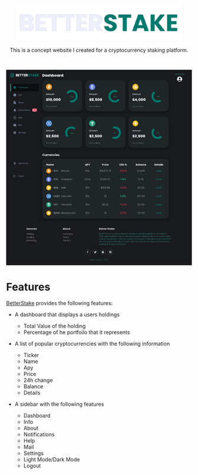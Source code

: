 <div align="center">
  <a href="https://betterstake.netlify.app/">
    <img width="450" src="https://raw.githubusercontent.com/ericduffield/BetterStake/main/Images/logo.png">
  </a>
  <p>This is a concept website I created for a cryptocurrency staking platform.</p>
  <br>
</div>

[![Better Stake](https://raw.githubusercontent.com/ericduffield/BetterStake/main/Images/betterstake.jpg)](https://betterstake.netlify.app/)

# Features

[BetterStake](https://betterstake.netlify.app/) provides the following features:

- A dashboard that displays a users holdings
  - Total Value of the holding
  - Percentage of he portfoilo that it represents

- A list of popular cryptocurrencies with the following information
  - Ticker
  - Name
  - Apy
  - Price
  - 24h change
  - Balance
  - Details

- A sidebar with the following features
  - Dashboard
  - Info
  - About
  - Notifications
  - Help
  - Mail
  - Settings
  - Light Mode/Dark Mode
  - Logout
